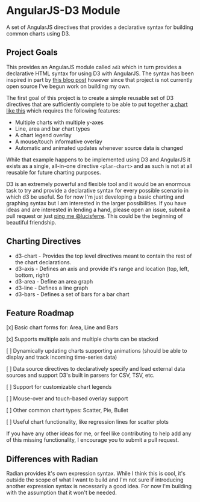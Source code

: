 # AngularJS-D3 Module

A set of AngularJS directives that provides a declarative syntax for building
common charts using D3.

## Project Goals

This provides an AngularJS module called `ad3` which in turn provides a
declarative HTML syntax for using D3 with AngularJS. The syntax has been
inspired in part by [this blog post][radian] however since that project is not
currently open source I've begun work on building my own.

The first goal of this project is to create a simple reusable set of D3
directives that are sufficiently complete to be able to put together
[a chart like this](http://j.mp/10FJZNy) which requires the following features:

- Multiple charts with multiple y-axes
- Line, area and bar chart types
- A chart legend overlay
- A mouse/touch informative overlay
- Automatic and animated updates whenever source data is changed

While that example happens to be implemented using D3 and AngularJS it exists
as a single, all-in-one directive `<plan-chart>` and as such is not at all
reusable for future charting purposes.

D3 is an extremely powerful and flexible tool and it would be an enormous task
to try and provide a declarative syntax for every possible scenario in which d3
be useful. So for now I'm just developing a basic charting and graphing syntax
but I am interested in the larger possibilities. If you have ideas and are
interested in lending a hand, please open an issue, submit a pull request or
just [ping me @lucisferre](https://twitter.com/lucisferre). This could be the
beginning of beautiful friendship.

## Charting Directives

- d3-chart - Provides the top level directives meant to contain the rest of the
  chart declarations.
- d3-axis - Defines an axis and provide it's range and location (top, left,
  bottom, right)
- d3-area - Define an area graph
- d3-line - Defines a line graph
- d3-bars - Defines a set of bars for a bar chart


## Feature Roadmap

[x] Basic chart forms for: Area, Line and Bars

[x] Supports multiple axis and multiple charts can be stacked

[ ] Dynamically updating charts supporting animations (should be able to
display and track incoming time-series data)

[ ] Data source directives to declaratively specify and load external data
sources and support D3's built in parsers for CSV, TSV, etc.

[ ] Support for customizable chart legends

[ ] Mouse-over and touch-based overlay support

[ ] Other common chart types: Scatter, Pie, Bullet

[ ] Useful chart functionality, like regression lines for scatter plots

If you have any other ideas for me, or feel like contributing to help add any
of this missing functionality, I encourage you to submit a pull request.


## Differences with Radian

Radian provides it's own expression syntax. While I think this is cool, it's
outside the scope of what I want to build and I'm not sure if introducing
another expression syntax is necessarily a good idea. For now I'm building with
the assumption that it won't be needed.


[radian]: http://www.skybluetrades.net/blog/posts/2013/04/24/radian/

